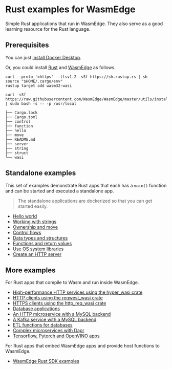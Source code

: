 # Rust examples for WasmEdge

Simple Rust applications that run in WasmEdge. They also serve as a good learning resource for the Rust language.

## Prerequisites

You can just [install Docker Desktop](https://www.docker.com/products/docker-desktop/).

Or, you could install [Rust](https://www.rust-lang.org/tools/install) and [WasmEdge](https://wasmedge.org/docs/start/install/) as follows.

```
curl --proto '=https' --tlsv1.2 -sSf https://sh.rustup.rs | sh
source "$HOME/.cargo/env"
rustup target add wasm32-wasi

curl -sSf https://raw.githubusercontent.com/WasmEdge/WasmEdge/master/utils/install.sh | sudo bash -s -- -p /usr/local
```

```
├── Cargo.lock
├── Cargo.toml
├── control
├── function
├── hello
├── move
├── README.md
├── server
├── string
├── struct
└── wasi
```

## Standalone examples

This set of examples demonstrate Rust apps that each has a `main()` function and can be started and executed a standalone app.

> The standalone applications are dockerized so that you can get started easily.

* [Hello world](hello/)
* [Working with strings](string/)
* [Ownership and move](move/)
* [Control flows](control/)
* [Data types and structures](struct/)
* [Functions and return values](function/)
* [Use OS system libraries](wasi/)
* [Create an HTTP server](server/)

## More examples

For Rust apps that compile to Wasm and run inside WasmEdge.

* [High-performance HTTP services using the hyper_wasi crate](https://github.com/WasmEdge/wasmedge_hyper_demo)
* [HTTP clients using the reqwest_wasi crate](https://github.com/WasmEdge/wasmedge_reqwest_demo)
* [HTTPS clients using the http_req_wasi crate](https://github.com/second-state/http_req#build-and-run)
* [Database applications](https://github.com/WasmEdge/wasmedge-db-examples)
* [An HTTP microservice with a MySQL backend](https://github.com/second-state/microservice-rust-mysql)
* [A Kafka service with a MySQL backend](https://github.com/docker/awesome-compose/tree/master/wasmedge-kafka-mysql)
* [ETL functions for databases](https://github.com/second-state/MEGA)
* [Complex microservices with Dapr](https://github.com/second-state/dapr-wasm)
* [Tensorflow, Pytorch and OpenVINO apps](https://github.com/second-state/WasmEdge-WASINN-examples)

For Rust apps that embed WasmEdge apps and provide host functions to WasmEdge.

* [WasmEdge Rust SDK examples](https://github.com/second-state/wasmedge-rustsdk-examples)

